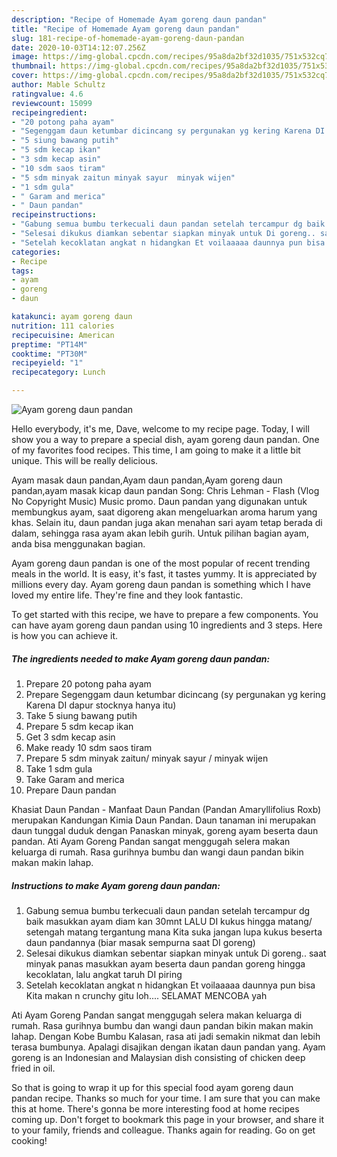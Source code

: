 ```yaml
---
description: "Recipe of Homemade Ayam goreng daun pandan"
title: "Recipe of Homemade Ayam goreng daun pandan"
slug: 181-recipe-of-homemade-ayam-goreng-daun-pandan
date: 2020-10-03T14:12:07.256Z
image: https://img-global.cpcdn.com/recipes/95a8da2bf32d1035/751x532cq70/ayam-goreng-daun-pandan-foto-resep-utama.jpg
thumbnail: https://img-global.cpcdn.com/recipes/95a8da2bf32d1035/751x532cq70/ayam-goreng-daun-pandan-foto-resep-utama.jpg
cover: https://img-global.cpcdn.com/recipes/95a8da2bf32d1035/751x532cq70/ayam-goreng-daun-pandan-foto-resep-utama.jpg
author: Mable Schultz
ratingvalue: 4.6
reviewcount: 15099
recipeingredient:
- "20 potong paha ayam"
- "Segenggam daun ketumbar dicincang sy pergunakan yg kering Karena DI dapur stocknya hanya itu"
- "5 siung bawang putih"
- "5 sdm kecap ikan"
- "3 sdm kecap asin"
- "10 sdm saos tiram"
- "5 sdm minyak zaitun minyak sayur  minyak wijen"
- "1 sdm gula"
- " Garam and merica"
- " Daun pandan"
recipeinstructions:
- "Gabung semua bumbu terkecuali daun pandan setelah tercampur dg baik masukkan ayam diam kan 30mnt LALU DI kukus hingga matang/ setengah matang tergantung mana Kita suka jangan lupa kukus beserta daun pandannya (biar masak sempurna saat DI goreng)"
- "Selesai dikukus diamkan sebentar siapkan minyak untuk Di goreng.. saat minyak panas masukkan ayam beserta daun pandan goreng hingga kecoklatan, lalu angkat taruh DI piring"
- "Setelah kecoklatan angkat n hidangkan Et voilaaaaa daunnya pun bisa Kita makan n crunchy gitu loh.... SELAMAT MENCOBA yah"
categories:
- Recipe
tags:
- ayam
- goreng
- daun

katakunci: ayam goreng daun 
nutrition: 111 calories
recipecuisine: American
preptime: "PT14M"
cooktime: "PT30M"
recipeyield: "1"
recipecategory: Lunch

---
```



![Ayam goreng daun pandan](https://img-global.cpcdn.com/recipes/95a8da2bf32d1035/751x532cq70/ayam-goreng-daun-pandan-foto-resep-utama.jpg)

Hello everybody, it's me, Dave, welcome to my recipe page. Today, I will show you a way to prepare a special dish, ayam goreng daun pandan. One of my favorites food recipes. This time, I am going to make it a little bit unique. This will be really delicious.

Ayam masak daun pandan,Ayam daun pandan,Ayam goreng daun pandan,ayam masak kicap daun pandan Song: Chris Lehman - Flash (Vlog No Copyright Music) Music promo. Daun pandan yang digunakan untuk membungkus ayam, saat digoreng akan mengeluarkan aroma harum yang khas. Selain itu, daun pandan juga akan menahan sari ayam tetap berada di dalam, sehingga rasa ayam akan lebih gurih. Untuk pilihan bagian ayam, anda bisa menggunakan bagian.

Ayam goreng daun pandan is one of the most popular of recent trending meals in the world. It is easy, it's fast, it tastes yummy. It is appreciated by millions every day. Ayam goreng daun pandan is something which I have loved my entire life. They're fine and they look fantastic.


To get started with this recipe, we have to prepare a few components. You can have ayam goreng daun pandan using 10 ingredients and 3 steps. Here is how you can achieve it.

<!--inarticleads1-->

##### The ingredients needed to make Ayam goreng daun pandan:

1. Prepare 20 potong paha ayam
1. Prepare Segenggam daun ketumbar dicincang (sy pergunakan yg kering Karena DI dapur stocknya hanya itu)
1. Take 5 siung bawang putih
1. Prepare 5 sdm kecap ikan
1. Get 3 sdm kecap asin
1. Make ready 10 sdm saos tiram
1. Prepare 5 sdm minyak zaitun/ minyak sayur / minyak wijen
1. Take 1 sdm gula
1. Take  Garam and merica
1. Prepare  Daun pandan


Khasiat Daun Pandan - Manfaat Daun Pandan (Pandan Amaryllifolius Roxb) merupakan Kandungan Kimia Daun Pandan. Daun tanaman ini merupakan daun tunggal duduk dengan Panaskan minyak, goreng ayam beserta daun pandan. Ati Ayam Goreng Pandan sangat menggugah selera makan keluarga di rumah. Rasa gurihnya bumbu dan wangi daun pandan bikin makan makin lahap. 

<!--inarticleads2-->

##### Instructions to make Ayam goreng daun pandan:

1. Gabung semua bumbu terkecuali daun pandan setelah tercampur dg baik masukkan ayam diam kan 30mnt LALU DI kukus hingga matang/ setengah matang tergantung mana Kita suka jangan lupa kukus beserta daun pandannya (biar masak sempurna saat DI goreng)
1. Selesai dikukus diamkan sebentar siapkan minyak untuk Di goreng.. saat minyak panas masukkan ayam beserta daun pandan goreng hingga kecoklatan, lalu angkat taruh DI piring
1. Setelah kecoklatan angkat n hidangkan Et voilaaaaa daunnya pun bisa Kita makan n crunchy gitu loh.... SELAMAT MENCOBA yah


Ati Ayam Goreng Pandan sangat menggugah selera makan keluarga di rumah. Rasa gurihnya bumbu dan wangi daun pandan bikin makan makin lahap. Dengan Kobe Bumbu Kalasan, rasa ati jadi semakin nikmat dan lebih terasa bumbunya. Apalagi disajikan dengan ikatan daun pandan yang. Ayam goreng is an Indonesian and Malaysian dish consisting of chicken deep fried in oil. 

So that is going to wrap it up for this special food ayam goreng daun pandan recipe. Thanks so much for your time. I am sure that you can make this at home. There's gonna be more interesting food at home recipes coming up. Don't forget to bookmark this page in your browser, and share it to your family, friends and colleague. Thanks again for reading. Go on get cooking!
